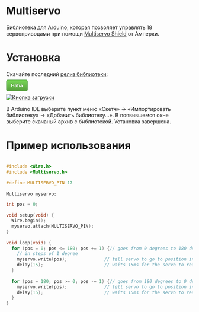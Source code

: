 Multiservo
==========

Библиотека для Arduino, которая позволяет управлять 18 сервоприводами при
помощи [Multiservo Shield](http://amperka.ru/product/arduino-multiservo-shield)
от Амперки.

Установка
=========

Скачайте последний [релиз библиотеки](https://github.com/amperka/Multiservo/releases/download/1.0.1/multiservo-1.0.1.zip):

<a style="padding-top: 7px; padding-bottom: 7px; padding-left: 12px; padding-right: 12px; background: #569e3d; background: linear-gradient(#79d858, #569e3d); border: 1px solid #4a993e; border-radius: 5px;font-size:13px;font:13px/1.4 Helvetica,arial,sans-serif;font-weight:bold;color:#fff;text-shadow:0 -1px 0 rgba(0,0,0,0.25);text-decoration:none;" href="">Haha</a>

<a href="https://github.com/amperka/Multiservo/releases/download/1.0.1/multiservo-1.0.1.zip"><img src="https://raw.githubusercontent.com/amperka/Multiservo/master/download.png" alt="Кнопка загрузки"/></a>

В Arduino IDE выберите пункт меню «Скетч» → «Импортировать библиотеку» →
«Добавить библиотеку…». В появившемся окне выберите скачаный архив с
библиотекой. Установка завершена.

Пример использования
====================

```cpp

#include <Wire.h>
#include <Multiservo.h>

#define MULTISERVO_PIN 17
 
Multiservo myservo;

int pos = 0;

void setup(void) {
  Wire.begin();
  myservo.attach(MULTISERVO_PIN);
}
 
void loop(void) {
  for (pos = 0; pos <= 180; pos += 1) {// goes from 0 degrees to 180 degrees
    // in steps of 1 degree
    myservo.write(pos);              // tell servo to go to position in variable 'pos'
    delay(15);                       // waits 15ms for the servo to reach the position
  }
  
  for (pos = 180; pos >= 0; pos -= 1) {// goes from 180 degrees to 0 degrees
    myservo.write(pos);              // tell servo to go to position in variable 'pos'
    delay(15);                       // waits 15ms for the servo to reach the position
  }
}
```
